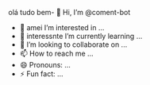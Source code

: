 olá tudo bem- 👋 Hi, I’m @coment-bot
- 👀 amei I’m interested in ...
- 🌱 interessnte I’m currently learning ...
- 💞️ I’m looking to collaborate on ...
- 📫 How to reach me ...
- 😄 Pronouns: ...
- ⚡ Fun fact: ...

<!---
coment-bot/coment-bot is a ✨ special ✨ repository because its `README.md` (this file) appears on your GitHub profile.
You can click the Preview link to take a look at your changes.
--->

